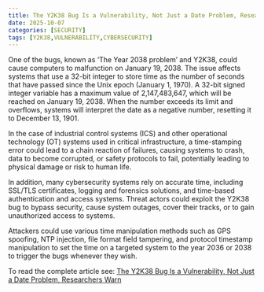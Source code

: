 ```yaml
---
title: The Y2K38 Bug Is a Vulnerability, Not Just a Date Problem, Researchers Warn
date: 2025-10-07
categories: [SECURITY]
tags: [Y2K38,VULNERABILITY,CYBERSECURITY]
---
```


One of the bugs, known as ‘The Year 2038 problem’ and Y2K38, could cause computers to malfunction on January 19, 2038. The issue affects systems that use a 32-bit integer to store time as the number of seconds that have passed since the Unix epoch (January 1, 1970). A 32-bit signed integer variable has a maximum value of 2,147,483,647, which will be reached on January 19, 2038. When the number exceeds its limit and overflows, systems will interpret the date as a negative number, resetting it to December 13, 1901.

In the case of industrial control systems (ICS) and other operational technology (OT) systems used in critical infrastructure, a time-stamping error could lead to a chain reaction of failures, causing systems to crash, data to become corrupted, or safety protocols to fail, potentially leading to physical damage or risk to human life.

In addition, many cybersecurity systems rely on accurate time, including SSL/TLS certificates, logging and forensics solutions, and time-based authentication and access systems. Threat actors could exploit the Y2K38 bug to bypass security, cause system outages, cover their tracks, or to gain unauthorized access to systems.

Attackers could use various time manipulation methods such as GPS spoofing, NTP injection, file format field tampering, and protocol timestamp manipulation to set the time on a targeted system to the year 2036 or 2038 to trigger the bugs whenever they wish.

To read the complete article see: [The Y2K38 Bug Is a Vulnerability, Not Just a Date Problem, Researchers Warn](https://www.securityweek.com/the-y2k38-bug-is-a-vulnerability-not-just-a-date-problem-researchers-warn/) 
